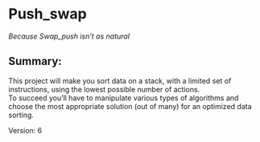 

# Push_swap

*Because Swap_push isn’t as natural*

## Summary:
This project will make you sort data on a stack, with a limited set of instructions, using the lowest possible number of actions. </br>
To succeed you’ll have to manipulate various types of algorithms and choose the most appropriate solution (out of many) for an optimized data sorting.</br>

Version: 6